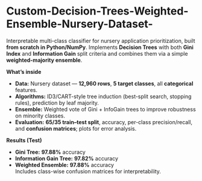 # Custom-Decision-Trees-Weighted-Ensemble-Nursery-Dataset-
Interpretable multi-class classifier for nursery application prioritization, built **from scratch in Python/NumPy**. Implements **Decision Trees** with both **Gini Index** and **Information Gain** split criteria and combines them via a simple **weighted-majority ensemble**.

**What’s inside**
- **Data:** Nursery dataset — **12,960 rows**, **5 target classes**, all **categorical** features.
- **Algorithms:** ID3/CART-style tree induction (best-split search, stopping rules), prediction by leaf majority.
- **Ensemble:** Weighted vote of Gini + InfoGain trees to improve robustness on minority classes.
- **Evaluation:** **65/35 train–test split**, accuracy, per-class precision/recall, and **confusion matrices**; plots for error analysis.

**Results (Test)**
- **Gini Tree:** **97.88%** accuracy  
- **Information Gain Tree:** **97.82%** accuracy  
- **Weighted Ensemble:** **97.88%** accuracy  
Includes class-wise confusion matrices for interpretability.
